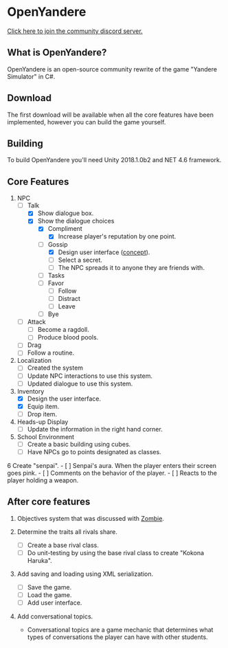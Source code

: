 # OpenYandere

[Click here to join the community discord server.](https://discord.gg/yznXxXw)

## What is OpenYandere?

OpenYandere is an open-source community rewrite of the game "Yandere Simulator" in C#.

## Download

The first download will be available when all the core features have been implemented, however you can build the game yourself.

## Building

To build OpenYandere you'll need Unity 2018.1.0b2 and NET 4.6 framework.

## Core Features

1. NPC
	- [ ] Talk
		- [x] Show dialogue box.
		- [x] Show the dialogue choices
			- [x] Compliment
				- [x] Increase player's reputation by one point.
			- [ ] Gossip
				- [x] Design user interface ([concept](https://i.imgur.com/4dVf6Md.png)).
				- [ ] Select a secret.
				- [ ] The NPC spreads it to anyone they are friends with.
			- [ ] Tasks
			- [ ] Favor
				- [ ] Follow
				- [ ] Distract
				- [ ] Leave
			- [ ] Bye
		
	- [ ] Attack
		- [ ] Become a ragdoll.
		- [ ] Produce blood pools.
	- [ ] Drag
	- [ ] Follow a routine.
	
2. Localization
	- [ ] Created the system
	- [ ] Update NPC interactions to use this system.
	- [ ] Updated dialogue to use this system.

3. Inventory
	- [x] Design the user interface.
	- [x] Equip item.
	- [ ] Drop item.
	
4. Heads-up Display
	- [ ] Update the information in the right hand corner.
	
5. School Environment
	- [ ] Create a basic building using cubes.
	- [ ] Have NPCs go to points designated as classes.
	
6 Create "senpai".
	- [ ] Senpai's aura. When the player enters their screen goes pink.
	- [ ] Comments on the behavior of the player.
		- [ ] Reacts to the player holding a weapon.

## After core features

1. Objectives system that was discussed with [Zombie](https://github.com/DaZombieKiller).

2. Determine the traits all rivals share.
	- [ ] Create a base rival class.
	- [ ] Do unit-testing by using the base rival class to create "Kokona Haruka".
	
3. Add saving and loading using XML serialization.
	- [ ] Save the game.
	- [ ] Load the game.
	- [ ] Add user interface.
	
4. Add conversational topics.
	- Conversational topics are a game mechanic that determines what types of conversations the player can have with other students. 